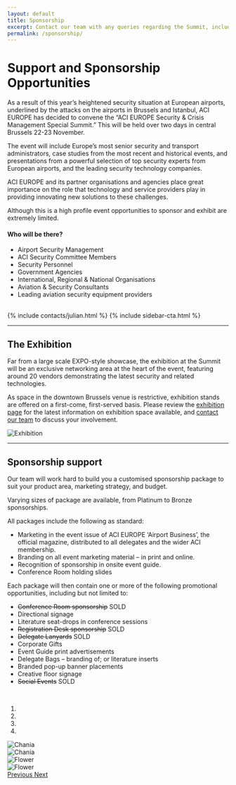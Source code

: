 ```yaml
---
layout: default
title: Sponsorship
excerpt: Contact our team with any queries regarding the Summit, including Conference, Exhibtion, Logistical and Networking Event enquries.
permalink: /sponsorship/
---
```


<div class="temp-content-top homepage-jumbotron">
    <div class="container container-md">
        <div class="row">
            <div class="col-sm-8">
                <main>
                    <h1 class="margin-top-none"><strong>Support and Sponsorship Opportunities</strong></h1>
                    <p>As a result of this year’s heightened security situation at European airports, underlined by the attacks on the airports in Brussels and Istanbul, ACI EUROPE has decided to convene the “ACI EUROPE Security &amp; Crisis Management Special Summit.” This will be held over two days in central Brussels 22-23 November. </p>
                    <p>The event will include Europe’s most senior security and transport administrators, case studies from the most recent and historical events, and presentations from a powerful selection of top security experts from European airports, and the leading security technology companies.</p>
                    <p>ACI EUROPE and its partner organisations and agencies place great importance on the role that technology and service providers play in providing innovating new solutions to these challenges.</p>
                    <p>Although this is a high profile event opportunities to sponsor and exhibit are extremely limited. </p>
                    <h4 class="margin-primary"><strong>Who will be there?</strong></h4>
                    <ul>
                        <li>Airport Security Management</li>
                        <li>ACI Security Committee Members</li>
                        <li>Security Personnel</li>
                        <li>Government Agencies</li>
                        <li>International, Regional &amp; National Organisations</li>
                        <li>Aviation &amp; Security Consultants</li>
                        <li>Leading aviation security equipment providers</li>
                    </ul>
                    <br />
                </main>
            </div>
            <div class="col-sm-4">
                <aside class="aside">
                    {% include contacts/julian.html %} {% include sidebar-cta.html %}
                </aside>
            </div>
        </div>
    </div>
</div>
<section class="section">
    <div class="container container-md">
        <!-- Example row of columns -->
        <hr class="hr-lg">
        <div class="row bs-columns-clearfix">
            <div class="col-sm-4 col-md-4 col-lg-4">
                <h2 class="margin-top-none">The Exhibition</h2>
            </div>
            <div class="col-sm-8 col-md-8 col-lg-8">
                <p>Far from a large scale EXPO-style showcase, the exhibition at the Summit will be an exclusive networking area at the heart of the event, featuring around 20 vendors demonstrating the latest security and related technologies.</p>
                <p>As space in the downtown Brussels venue is restrictive, exhibition stands are offered on a first-come, first-served basis. Please review the <a href="{{ site.baseurl }}{% link exhibition.md %}" title="Security Exhibition">exhibition page</a> for the latest information on exhibition space available, and <a href="{{ site.baseurl }}{% link contact.md %}" title="Get in touch">contact our team</a> to discuss your involvement.</p>
                <img src="{{ '/assets/img/exhibition-slide-1-apex.jpg' | relative_url }}" alt="Exhibition" class="img-responsive margin-bottom">
            </div>
        </div>
    </div>
</section>
<section class="section">
    <div class="container container-md">
        <!-- Example row of columns -->
        <hr class="hr-lg">
        <div class="row bs-columns-clearfix">
            <div class="col-sm-4 col-md-4 col-lg-4">
                <h2 class="margin-top-none">Sponsorship support</h2>
            </div>
            <div class="col-sm-8 col-md-8 col-lg-8">
                <p>Our team will work hard to build you a customised sponsorship package to suit your product area, marketing strategy, and budget.</p>
                <p>Varying sizes of package are available, from Platinum to Bronze sponsorships.</p>
                <p>All packages include the following as standard:</p>
                <ul>
                    <li>Marketing in the event issue of ACI EUROPE ‘Airport Business’, the official magazine, distributed to all delegates and the wider ACI membership.</li>
                    <li>Branding on all event marketing material – in print and online.</li>
                    <li>Recognition of sponsorship in onsite event guide.</li>
                    <li>Conference Room holding slides</li>
                </ul>
                <p>Each package will then contain one or more of the following promotional opportunities, including but not limited to:</p>
                <ul>
                    <li>
                        <s>Conference Room sponsorship</s> <span class="label label-primary">SOLD</span></li>
                    <li>Directional signage</li>
                    <li>Literature seat-drops in conference sessions</li>
                    <li>
                        <s>Registration Desk sponsorship</s> <span class="label label-primary">SOLD</span></li>
                    <li>
                        <s>Delegate Lanyards</s> <span class="label label-primary">SOLD</span></li>
                    <li>Corporate Gifts</li>
                    <li>Event Guide print advertisements</li>
                    <li>Delegate Bags – branding of; or literature inserts</li>
                    <li>Branded pop-up banner placements</li>
                    <li>Creative floor signage</li>
                    <li>
                        <s>Social Events</s> <span class="label label-primary">SOLD</span></li>
                </ul>
                <br>
                <div id="carousel-sponsorship" class="carousel slide" data-ride="carousel">
                    <!-- Indicators -->
                    <ol class="carousel-indicators">
                        <li data-target="#carousel-sponsorship" data-slide-to="0" class="active"></li>
                        <li data-target="#carousel-sponsorship" data-slide-to="1"></li>
                        <li data-target="#carousel-sponsorship" data-slide-to="2"></li>
                        <li data-target="#carousel-sponsorship" data-slide-to="3"></li>
                    </ol>
                    <!-- Wrapper for slides -->
                    <div class="carousel-inner" role="listbox">
                        <div class="item active">
                            <img src="{{ '/assets/img/sponsorship-slide-1-767-767.jpg' | relative_url }}" alt="Chania">
                        </div>
                        <div class="item">
                            <img src="{{ '/assets/img/sponsorship-slide-2-767-767.jpg' | relative_url }}" alt="Chania">
                        </div>
                        <div class="item">
                            <img src="{{ '/assets/img/sponsorship-slide-3-767-767.jpg' | relative_url }}" alt="Flower">
                        </div>
                        <div class="item">
                            <img src="{{ '/assets/img/sponsorship-slide-4-767-767.jpg' | relative_url }}" alt="Flower">
                        </div>
                    </div>
                    <!-- Left and right controls -->
                    <a class="left carousel-control" href="#carousel-sponsorship" role="button" data-slide="prev">
                  <span class="glyphicon glyphicon-chevron-left" aria-hidden="true"></span>
                  <span class="sr-only">Previous</span>
                </a>
                    <a class="right carousel-control" href="#carousel-sponsorship" role="button" data-slide="next">
                  <span class="glyphicon glyphicon-chevron-right" aria-hidden="true"></span>
                  <span class="sr-only">Next</span>
                </a>
                </div>
            </div>
        </div>
    </div>
</section>